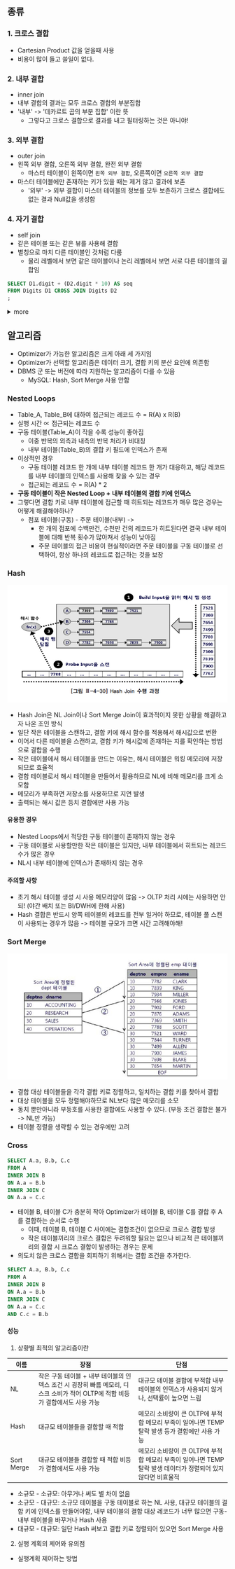 ## 종류

### 1. 크로스 결합
* Cartesian Product 값을 얻을때 사용
* 비용이 많이 들고 쓸일이 없다.


### 2. 내부 결합
* inner join 
* 내부 결합의 결과는 모두 크로스 결합의 부분집합
* '내부' -> '데카르트 곱의 부분 집합' 이란 뜻
  * 그렇다고 크로스 결합으로 결과를 내고 필터링하는 것은 아니야!
 

### 3. 외부 결합
* outer join
* 왼쪽 외부 결합, 오른쪽 외부 결합, 완전 외부 결합
  * 마스터 테이블이 왼쪽이면 `왼쪽 외부 결합`, 오른쪽이면 `오른쪽 외부 결합`
* 마스터 테이블에만 존재하는 키가 있을 때는 제거 않고 결과에 보존
  * '외부' -> 외부 결합이 마스터 테이블의 정보를 모두 보존하기 크로스 결합에도 없는 결과 Null값을 생성함


### 4. 자기 결합
* self join
* 같은 테이블 또는 같은 뷰를 사용해 결합
* 별칭으로 마치 다른 테이블인 것처럼 다룸
  * 물리 레벨에서 보면 같은 테이블이나 논리 레벨에서 보면 서로 다른 테이블의 결합임
```sql
SELECT D1.digit + (D2.digit * 10) AS seq 
FROM Digits D1 CROSS JOIN Digits D2
;
```
<details close>
<summary>more</summary>

```sql
# 100 Rows
0
10
20
30
40
50
60
70
80
90
1
11
21
31
41
51
61
71
81
91
2
12
22
32
42
52
62
72
82
92
3
13
23
33
43
53
63
73
83
93
4
14
24
34
44
54
64
74
84
94
5
15
25
35
45
55
65
75
85
95
6
16
26
36
46
56
66
76
86
96
7
17
27
37
47
57
67
77
87
97
8
18
28
38
48
58
68
78
88
98
9
19
29
39
49
59
69
79
89
99
```

</details>


## 알고리즘
* Optimizer가 가능한 알고리즘은 크게 아래 세 가지임
* Optimizer가 선택할 알고리즘은 데이터 크기, 결합 키의 분산 요인에 의존함
* DBMS 군 또는 버전에 따라 지원하는 알고리즘이 다를 수 있음
  * MySQL: Hash, Sort Merge 사용 안함 

### Nested Loops
* Table_A, Table_B에 대하여 접근되는 레코드 수 = R(A) x R(B)
* 실행 시간 ∝ 접근되는 레코드 수
* 구동 테이블(Table_A)이 작을 수록 성능이 좋아짐 
  * 이중 반복의 외측과 내측의 반복 처리가 비대칭
  * 내부 테이블(Table_B)의 결합 키 필드에 인덱스가 존재
* 이상적인 경우
  * 구동 테이블 레코드 한 개에 내부 테이블 레코드 한 개가 대응하고, 해당 레코드를 내부 테이블의 인덱스를 사용해 찾을 수 있는 경우
  * 접근되는 레코드 수 = R(A) * 2
* **구동 테이블이 작은 Nested Loop + 내부 테이블의 결합 키에 인덱스** 
* 그렇다면 결합 키로 내부 테이블에 접근할 때 히트되는 레코드가 매우 많은 경우는 어떻게 해결해야하나?
  * 점포 테이블(구동) - 주문 테이블(내부) -> 
    * 한 개의 점포에 수백만건, 수천만 건의 레코드가 히트된다면 결국 내부 테이블에 대해 반복 횟수가 많아져서 성능이 낮아짐
    * 주문 테이블의 접근 비용이 현실적이라면 주문 테이블을 구동 테이블로 선택하여, 항상 하나의 레코드로 접근하는 것을 보장

### Hash
![Hash Join](/img/6_hash_join.png)
* Hash Join은 NL Join이나 Sort Merge Join이 효과적이지 못한 상황을 해결하고자 나온 조인 방식
* 일단 작은 테이블을 스캔하고, 결합 키에 해시 함수를 적용해서 해시값으로 변환  
* 이어서 다른 테이블을 스캔하고, 결합 키가 해시값에 존재하는 지를 확인하는 방법으로 결합을 수행 
* 작은 테이블에서 해시 테이블을 만드는 이유는, 해시 테이블은 워킹 메모리에 저장되므로 효율적
* 결합 테이블로서 해시 테이블을 만들어서 활용하므로 NL에 비해 메모리를 크게 소모함
* 메모리가 부족하면 저장소를 사용하므로 지연 발생
* 출력되는 해시 값은 등치 결합에만 사용 가능 

#### 유용한 경우
* Nested Loops에서 적당한 구동 테이블이 존재하지 않는 경우 
* 구동 테이블로 사용할만한 작은 테이블은 있지만, 내부 테이블에서 히트되는 레코드 수가 많은 경우
* NL시 내부 테이블에 인덱스가 존재하지 않는 경우 

#### 주의할 사항
* 초기 해시 테이블 생성 시 사용 메모리양이 많음 -> OLTP 처리 시에는 사용하면 안되! (야간 배치 또는 BI/DWH에 한해 사용)
* Hash 결합은 반드시 양쪽 테이블의 레코드를 전부 일거야 하므로, 테이블 풀 스캔이 사용되는 경우가 많음 -> 테이블 규모가 크면 시간 고려해야해!


### Sort Merge
![Sort Merge Join](/img/6_sort_merge_join.png)
* 결합 대상 테이블들을 각각 결합 키로 정렬하고, 일치하는 결합 키를 찾아서 결합
* 대상 테이블을 모두 정렬해야하므로 NL보다 많은 메모리를 소모
* 동치 뿐만아니라 부등호를 사용한 결합에도 사용할 수 있다. (부등 조건 결합은 불가 -> NL만 가능)
* 테이블 정렬을 생략할 수 있는 경우에만 고려

### Cross
```sql
SELECT A.a, B.b, C.c
FROM A
INNER JOIN B
ON A.a = B.b
INNER JOIN C
ON A.a = C.c
```
* 테이블 B, 테이블 C가 충분히 작아 Optimizer가 테이블 B, 테이블 C를 결합 후 A를 결합하는 순서로 수행
  * 이때, 테이블 B, 테이블 C 사이에는 결합조건이 없으므로 크로스 결합 발생
  * 작은 테이블끼리의 크로스 결합은 두려워할 필요는 없으나 비교적 큰 테이블끼리의 결합 시 크로스 결합이 발생하는 경우는 문제 
* 의도치 않은 크로스 결합을 회피하기 위해서는 결합 조건을 추가한다.
```sql
SELECT A.a, B.b, C.c
FROM A
INNER JOIN B
ON A.a = B.b
INNER JOIN C
ON A.a = C.c
AND C.c = B.b
```

#### 성능

1. 상황별 최적의 알고리즘이란

| 이름       | 장점                                                                                                                             | 단점                                                                                                          |
|------------|----------------------------------------------------------------------------------------------------------------------------------|---------------------------------------------------------------------------------------------------------------|
| NL         | 작은 구동 테이블 + 내부 테이블의 인덱스 조건 시 굉장히 빠름  메모리, 디스크 소비가 적어 OLTP에 적합  비등가 결합에서도 사용 가능 | 대규모 테이블 결합에 부적합 내부 테이블의 인덱스가 사용되지 않거나, 선택률이 높으면 느림                      |
| Hash       | 대규모 테이블들을 결합할 때 적합                                                                                                 | 메모리 소비량이 큰 OLTP에 부적합 메모리 부족이 일어나면 TEMP 탈락 발생 등가 결합에만 사용 가능                |
| Sort Merge | 대규모 테이블들 결합할 때 적합 비등가 결합에서도 사용 가능                                                                       | 메모리 소비량이 큰 OLTP에 부적합 메모리 부족이 일어나면 TEMP 탈락 발생 데이터가 정렬되어 있지 않다면 비효율적 |

* 소규모 - 소규모: 아무거나 써도 별 차이 없음
* 소규모 - 대규모: 소규모 테이블을 구동 테이블로 하는 NL 사용, 대규모 테이블의 결합 키에 인덱스를 만들어야함, 내부 테이블의 결합 대상 레코드가 너무 많으면 구동-내부 테이블을 바꾸거나 Hash 사용
* 대규모 - 대규모: 일단 Hash 써보고 결합 키로 정렬되어 있으면 Sort Merge 사용

2. 실행 계획의 제어와 유의점
* 실행계획 제어하는 방법

